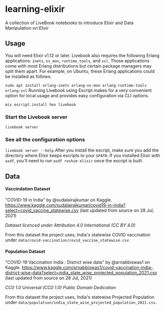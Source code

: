 # learning-elixir
A collection of LiveBook notebooks to introduce Elixir and Data Manipulation on Elixir

## Usage

You will need Elixir v1.12 or later. Livebook also requires the following Erlang applications: `inets`, `os_mon`, `runtime_tools`, and `ssl`. Those applications come with most Erlang distributions but certain package managers may split them apart. For example, on Ubuntu, these Erlang applications could be installed as follows:

```sudo apt install erlang-inets erlang-os-mon erlang-runtime-tools erlang-ssl```
Running Livebook using Escript makes for a very convenient option for local usage and provides easy configuration via CLI options.

```mix escript.install hex livebook```

### Start the Livebook server
```livebook server```

### See all the configuration options
```livebook server --help```
After you install the escript, make sure you add the directory where Elixir keeps escripts to your `$PATH`. If you installed Elixir with `asdf`, you'll need to run `asdf reshim elixir` once the escript is built.

## Data

#### Vaccindation Dataset

"COVID-19 in India" by @sudalairajkumar on Kaggle.
https://www.kaggle.com/sudalairajkumar/covid19-in-india?select=covid_vaccine_statewise.csv
(last updated from source on 28 Jul, 2021)

_Dataset licenced under Attribution 4.0 International (CC BY 4.0)_

From this dataset the project uses, India's statewise COVID vaccination under `data/covid-vaccination/covid_vaccine_statewise.csv`.

#### Population Dataset

"COVID-19 Vaccination India : District wise data" by @arnabbiswas1 on Kaggle.
https://www.kaggle.com/arnabbiswas1/covid-vaccination-india-district-wise-data?select=india_state_wise_projected_population_2021.csv
(last updated from source on 28 Jul, 2021)

_CC0 1.0 Universal (CC0 1.0) Public Domain Dedication_

From this dataset the project uses, India's statewise Projected Population under `data/population/india_state_wise_projected_population_2021.csv`.
